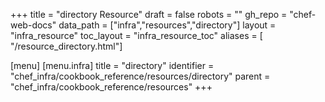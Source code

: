 +++
title = "directory Resource"
draft = false
robots = ""
gh_repo = "chef-web-docs"
data_path = ["infra","resources","directory"]
layout = "infra_resource"
toc_layout = "infra_resource_toc"
aliases = [ "/resource_directory.html"]

[menu]
  [menu.infra]
    title = "directory"
    identifier = "chef_infra/cookbook_reference/resources/directory"
    parent = "chef_infra/cookbook_reference/resources"
+++

<!-- The contents of this page are automatically generated from the directory.yaml file in the data directory. -->
<!-- To suggest a change, edit the https://github.com/chef/chef/blob/main/lib/chef/resource/directory.rb file
      and submit a pull request to the https://github.com/chef/chef repository. -->
